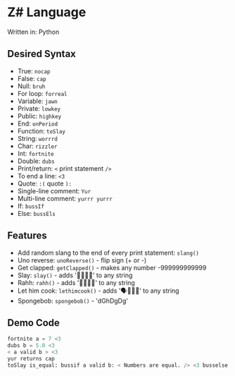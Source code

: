 # Z# Language

Written in: Python

## Desired Syntax

* True: `nocap`
* False: `cap`
* Null: `bruh`
* For loop: `forreal`
* Variable: `jawn`
* Private: `lowkey`
* Public: `highkey`
* End: `onPeriod`
* Function: `toSlay`
* String: `worrrd`
* Char: `rizzler`
* Int: `fortnite`
* Double: `dubs`
* Print/return: `<` print statement `/>`
* To end a line: `<3`
* Quote: `:(` quote `):`
* Single-line comment: `Yur`
* Multi-line comment: `yurrr yurrr`
* If: `bussIf`
* Else: `bussEls`

## Features

* Add random slang to the end of every print statement: `slang()`
* Uno reverse: `unoReverse()` - flip sign (+ or -)
* Get clapped: `getClapped()` - makes any number -999999999999
* Slay: `slay()` - adds '👑💅💁‍♀️' to any string
* Rahh: `rahh()` - adds '🦅🇺🇸🤠' to any string
* Let him cook: `lethimcook()` - adds '🗣👨‍🍳🍲' to any string
* Spongebob: `spongebob()` - 'dGhDgDg'

## Demo Code

```python
fortnite a = 7 <3
dubs b = 5.0 <3
< a valid b > <3
yur returns cap
toSlay is_equal: bussif a valid b: < Numbers are equal. /> <3 busselse: < Numbers are not equal. /> <3
